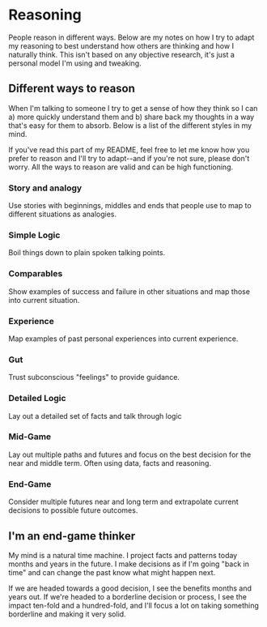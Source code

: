 # Reasoning 

People reason in different ways. Below are my notes on how I try to adapt my reasoning to best understand how others are thinking and how I naturally think. This isn't based on any objective research, it's just a personal model I'm using and tweaking. 

## Different ways to reason 

When I'm talking to someone I try to get a sense of how they think so I can a) more quickly understand them and b) share back my thoughts in a way that's easy for them to absorb. Below is a list of the different styles in my mind. 

If you've read this part of my README, feel free to let me know how you prefer to reason and I'll try to adapt--and if you're not sure, please don't worry. All the ways to reason are valid and can be high functioning.  

### Story and analogy 

Use stories with beginnings, middles and ends that people use to map to different situations as analogies. 

### Simple Logic

Boil things down to plain spoken talking points. 

### Comparables 

Show examples of success and failure in other situations and map those into current situation.

### Experience 

Map examples of past personal experiences into current experience. 

### Gut 

Trust subconscious "feelings" to provide guidance. 

### Detailed Logic 

Lay out a detailed set of facts and talk through logic 

### Mid-Game

Lay out multiple paths and futures and focus on the best decision for the near and middle term. Often using data, facts and reasoning. 

### End-Game

Consider multiple futures near and long term and extrapolate current decisions to possible future outcomes. 

## I'm an end-game thinker 

My mind is a natural time machine. I project facts and patterns today months and years in the future. I make decisions as if I'm going "back in time" and can change the past know what might happen next. 

If we are headed towards a good decision, I see the benefits months and years out. If we're headed to a borderline decision or process, I see the impact ten-fold and a hundred-fold, and I'll focus a lot on taking something borderline and making it very solid. 
